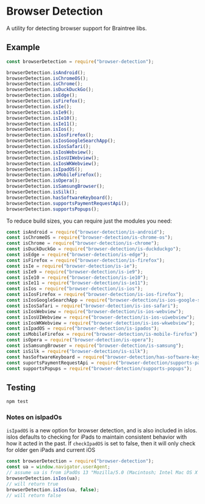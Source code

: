 # Browser Detection

A utility for detecting browser support for Braintree libs.

## Example

```js
const browserDetection = require("browser-detection");

browserDetection.isAndroid();
browserDetection.isChromeOS();
browserDetection.isChrome();
browserDetection.isDuckDuckGo();
browserDetection.isEdge();
browserDetection.isFirefox();
browserDetection.isIe();
browserDetection.isIe9();
browserDetection.isIe10();
browserDetection.isIe11();
browserDetection.isIos();
browserDetection.isIosFirefox();
browserDetection.isIosGoogleSearchApp();
browserDetection.isIosSafari();
browserDetection.isIosWebview();
browserDetection.isIosUIWebview();
browserDetection.isIosWKWebview();
browserDetection.isIpadOS();
browserDetection.isMobileFirefox();
browserDetection.isOpera();
browserDetection.isSamsungBrowser();
browserDetection.isSilk();
browserDetection.hasSoftwareKeyboard();
browserDetection.supportsPaymentRequestApi();
browserDetection.supportsPopups();
```

To reduce build sizes, you can require just the modules you need:

```js
const isAndroid = require("browser-detection/is-android");
const isChromeOS = require("browser-detection/is-chrome-os");
const isChrome = require("browser-detection/is-chrome");
const isDuckDuckGo = require("browser-detection/is-duckduckgo");
const isEdge = require("browser-detection/is-edge");
const isFirefox = require("browser-detection/is-firefox");
const isIe = require("browser-detection/is-ie");
const isIe9 = require("browser-detection/is-ie9");
const isIe10 = require("browser-detection/is-ie10");
const isIe11 = require("browser-detection/is-ie11");
const isIos = require("browser-detection/is-ios");
const isIosFirefox = require("browser-detection/is-ios-firefox");
const isIosGoogleSearchApp = require("browser-detection/is-ios-google-search-app");
const isIosSafari = require("browser-detection/is-ios-safari");
const isIosWebview = require("browser-detection/is-ios-webview");
const isIosUIWebview = require("browser-detection/is-ios-uiwebview");
const isIosWKWebview = require("browser-detection/is-ios-wkwebview");
const isIpadOS = require("browser-detection/is-ipados");
const isMobileFirefox = require("browser-detection/is-mobile-firefox");
const isOpera = require("browser-detection/is-opera");
const isSamsungBrowser = require("browser-detection/is-samsung");
const isSilk = require("browser-detection/is-silk");
const hasSoftwareKeyboard = require("browser-detection/has-software-keyboard");
const suportsPaymentRequestApi = require("browser-detection/supports-payment-request-api");
const supportsPopups = require("browser-detection/supports-popups");
```

## Testing

```sh
npm test
```
### Notes on isIpadOs

`isIpadOS` is a new option for browser detection, and is also included in isIos. isIos defaults to checking for iPads to maintain consistent behavior with how it acted in the past. If `checkIpadOS` is set to false, then it will only check for older gen iPads and current iOS
```js
const browserDetection = require("browser-detection");
const ua = window.navigator.userAgent;
// assume ua is from iPadOs 13 "Mozilla/5.0 (Macintosh; Intel Mac OS X 10_15_7) AppleWebKit/605.1.15 (KHTML, like Gecko) Version/16.4 Safari/605.1.15"
browserDetection.isIos(ua);
// will return true
browserDetection.isIos(ua, false);
// will return false
```
